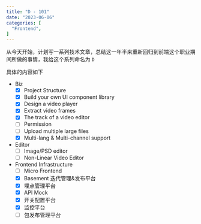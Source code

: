 ```yaml
---
title: "D - 101"
date: "2023-06-06"
categories: [
  "Frontend",
]
---
```


从今天开始，计划写一系列技术文章，总结这一年半来重新回归到前端这个职业期间所做的事情，我给这个系列命名为 `D`

<!--more-->

具体的内容如下

- Biz
  - [x] Project Structure
  - [x] Build your own UI component library
  - [x] Design a video player
  - [x] Extract video frames
  - [x] The track of a video editor
  - [ ] Permission
  - [ ] Upload multiple large files
  - [x] Multi-lang & Multi-channel support
- Editor
  - [ ] Image/PSD editor
  - [ ] Non-Linear Video Editor
- Frontend Infrastructure 
  - [ ] Micro Frontend
  - [x] Basement 迭代管理&发布平台
  - [x] 埋点管理平台
  - [x] API Mock
  - [x] 开关配置平台
  - [x] 监控平台
  - [ ] 包发布管理平台
